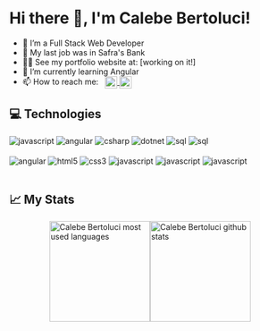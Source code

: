 <h1 align="left"><b> Hi there 👋, I'm Calebe Bertoluci!</b></h1>

- 🔭 I’m a Full Stack Web Developer
- 💼 My last job was in Safra's Bank
- 👨‍💻 See my portfolio website at: [working on it!]
- 🌱 I’m currently learning Angular
- 📫 How to reach me: &nbsp; <a href="https://www.linkedin.com/in/calebe-bertoluci/" target="_blank">
  <img align="center" height="22" alt="linkedin" src="https://img.shields.io/badge/Calebe&nbsp;Bertoluci-0077B5?style=for-the-badge&logo=linkedin&logoColor=white"/>
  </a>
  <a href="mailto: calebe.bertoluci@gmail.com" target="_blank">
  <img align="center" height="22" alt="gmail" src="https://img.shields.io/badge/calebe.bertoluci@gmail.com-D14836?style=for-the-badge&logo=gmail&logoColor=white"/>
  </a>

## 💻 Technologies

<div style="display: inline_block">
    <img align="center" alt="javascript" src="https://img.shields.io/badge/c-%2300599C.svg?style=for-the-badge&logo=c&logoColor=white"/>
    <img align="center" alt="angular" src="https://img.shields.io/badge/python-3670A0?style=for-the-badge&logo=python&logoColor=ffdd54"/>
    <img align="center" alt="csharp" src="https://img.shields.io/badge/C%23-239120?style=for-the-badge&logo=c-sharp&logoColor=white"/>
    <img align="center"alt="dotnet" src="https://img.shields.io/badge/.NET-5C2D91?style=for-the-badge&logo=.net&logoColor=white"/>
    <img align="center" alt="sql" src="https://img.shields.io/badge/Microsoft_SQL_Server-CC2927?style=for-the-badge&logo=microsoft-sql-server&logoColor=white"/>
    <img align="center" alt="sql" src="https://img.shields.io/badge/node.js-6DA55F?style=for-the-badge&logo=node.js&logoColor=white"/>
  </div>

<br>

<div style="display: inline_block">
    <img align="center" alt="angular" src="https://img.shields.io/badge/Angular-DD0031?style=for-the-badge&logo=angular&logoColor=white"/>
    <img align="center" alt="html5" src="https://img.shields.io/badge/HTML5-E34F26?style=for-the-badge&logo=html5&logoColor=white"/>
    <img align="center" alt="css3" src="https://img.shields.io/badge/CSS-239120?&style=for-the-badge&logo=css3&logoColor=white"/>
    <img align="center" alt="javascript" src="https://img.shields.io/badge/JavaScript-F7DF1E?style=for-the-badge&logo=javascript&logoColor=black"/>
    <img align="center" alt="javascript" src="https://img.shields.io/badge/bootstrap-%23563D7C.svg?style=for-the-badge&logo=bootstrap&logoColor=white"/>


  <img align="center" alt="javascript" src="https://img.shields.io/badge/typescript-%23007ACC.svg?style=for-the-badge&logo=typescript&logoColor=white"/>
</div>

<br>

## 📈 My Stats

<div style="display: flex; justify-content:center">
    <img height="180em" alt="Calebe Bertoluci most used languages" src="https://github-readme-stats.vercel.app/api/top-langs/?username=calebe-bertoluci&layout=compact&theme=dark"/>
    <img height="180em" alt="Calebe Bertoluci github stats" src="https://github-readme-stats.vercel.app/api?username=calebe-bertoluci&theme=dark"/>
</div>
</br>
